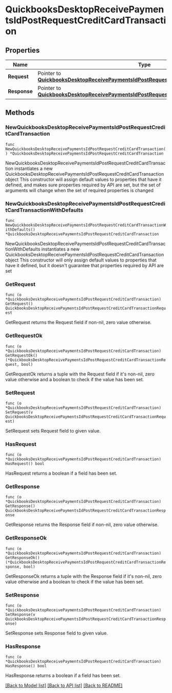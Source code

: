 # QuickbooksDesktopReceivePaymentsIdPostRequestCreditCardTransaction

## Properties

Name | Type | Description | Notes
------------ | ------------- | ------------- | -------------
**Request** | Pointer to [**QuickbooksDesktopReceivePaymentsIdPostRequestCreditCardTransactionRequest**](QuickbooksDesktopReceivePaymentsIdPostRequestCreditCardTransactionRequest.md) |  | [optional] 
**Response** | Pointer to [**QuickbooksDesktopReceivePaymentsIdPostRequestCreditCardTransactionResponse**](QuickbooksDesktopReceivePaymentsIdPostRequestCreditCardTransactionResponse.md) |  | [optional] 

## Methods

### NewQuickbooksDesktopReceivePaymentsIdPostRequestCreditCardTransaction

`func NewQuickbooksDesktopReceivePaymentsIdPostRequestCreditCardTransaction() *QuickbooksDesktopReceivePaymentsIdPostRequestCreditCardTransaction`

NewQuickbooksDesktopReceivePaymentsIdPostRequestCreditCardTransaction instantiates a new QuickbooksDesktopReceivePaymentsIdPostRequestCreditCardTransaction object
This constructor will assign default values to properties that have it defined,
and makes sure properties required by API are set, but the set of arguments
will change when the set of required properties is changed

### NewQuickbooksDesktopReceivePaymentsIdPostRequestCreditCardTransactionWithDefaults

`func NewQuickbooksDesktopReceivePaymentsIdPostRequestCreditCardTransactionWithDefaults() *QuickbooksDesktopReceivePaymentsIdPostRequestCreditCardTransaction`

NewQuickbooksDesktopReceivePaymentsIdPostRequestCreditCardTransactionWithDefaults instantiates a new QuickbooksDesktopReceivePaymentsIdPostRequestCreditCardTransaction object
This constructor will only assign default values to properties that have it defined,
but it doesn't guarantee that properties required by API are set

### GetRequest

`func (o *QuickbooksDesktopReceivePaymentsIdPostRequestCreditCardTransaction) GetRequest() QuickbooksDesktopReceivePaymentsIdPostRequestCreditCardTransactionRequest`

GetRequest returns the Request field if non-nil, zero value otherwise.

### GetRequestOk

`func (o *QuickbooksDesktopReceivePaymentsIdPostRequestCreditCardTransaction) GetRequestOk() (*QuickbooksDesktopReceivePaymentsIdPostRequestCreditCardTransactionRequest, bool)`

GetRequestOk returns a tuple with the Request field if it's non-nil, zero value otherwise
and a boolean to check if the value has been set.

### SetRequest

`func (o *QuickbooksDesktopReceivePaymentsIdPostRequestCreditCardTransaction) SetRequest(v QuickbooksDesktopReceivePaymentsIdPostRequestCreditCardTransactionRequest)`

SetRequest sets Request field to given value.

### HasRequest

`func (o *QuickbooksDesktopReceivePaymentsIdPostRequestCreditCardTransaction) HasRequest() bool`

HasRequest returns a boolean if a field has been set.

### GetResponse

`func (o *QuickbooksDesktopReceivePaymentsIdPostRequestCreditCardTransaction) GetResponse() QuickbooksDesktopReceivePaymentsIdPostRequestCreditCardTransactionResponse`

GetResponse returns the Response field if non-nil, zero value otherwise.

### GetResponseOk

`func (o *QuickbooksDesktopReceivePaymentsIdPostRequestCreditCardTransaction) GetResponseOk() (*QuickbooksDesktopReceivePaymentsIdPostRequestCreditCardTransactionResponse, bool)`

GetResponseOk returns a tuple with the Response field if it's non-nil, zero value otherwise
and a boolean to check if the value has been set.

### SetResponse

`func (o *QuickbooksDesktopReceivePaymentsIdPostRequestCreditCardTransaction) SetResponse(v QuickbooksDesktopReceivePaymentsIdPostRequestCreditCardTransactionResponse)`

SetResponse sets Response field to given value.

### HasResponse

`func (o *QuickbooksDesktopReceivePaymentsIdPostRequestCreditCardTransaction) HasResponse() bool`

HasResponse returns a boolean if a field has been set.


[[Back to Model list]](../README.md#documentation-for-models) [[Back to API list]](../README.md#documentation-for-api-endpoints) [[Back to README]](../README.md)


